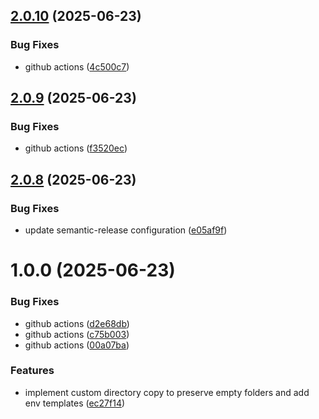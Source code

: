 ## [2.0.10](https://github.com/raveviner/tsgo-cli/compare/v2.0.9...v2.0.10) (2025-06-23)


### Bug Fixes

* github actions ([4c500c7](https://github.com/raveviner/tsgo-cli/commit/4c500c70b8f8ad445ef3baeec7db48a49f40aeab))

## [2.0.9](https://github.com/raveviner/tsgo-cli/compare/v2.0.8...v2.0.9) (2025-06-23)


### Bug Fixes

* github actions ([f3520ec](https://github.com/raveviner/tsgo-cli/commit/f3520ec35df0baef5c31cf7a29520e5e8c5ece3d))

## [2.0.8](https://github.com/raveviner/tsgo-cli/compare/v2.0.7...v2.0.8) (2025-06-23)


### Bug Fixes

* update semantic-release configuration ([e05af9f](https://github.com/raveviner/tsgo-cli/commit/e05af9fd1b01b5f09fdb6d3e3240221f2da48b90))

# 1.0.0 (2025-06-23)


### Bug Fixes

* github actions ([d2e68db](https://github.com/raveviner/tsgo-cli/commit/d2e68db749965b5b374b359c2e77b0a8129aad37))
* github actions ([c75b003](https://github.com/raveviner/tsgo-cli/commit/c75b003c92150d3187467ea60534e8025bc69d0c))
* github actions ([00a07ba](https://github.com/raveviner/tsgo-cli/commit/00a07ba45a6bba34d8eb86c45f26b856e995d312))


### Features

* implement custom directory copy to preserve empty folders and add env templates ([ec27f14](https://github.com/raveviner/tsgo-cli/commit/ec27f1454391a8c464d8344b266b1d66c0213be1))
